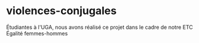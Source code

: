 # violences-conjugales
Étudiantes à l'UGA, nous avons réalisé ce projet dans le cadre de notre ETC Égalité femmes-hommes
